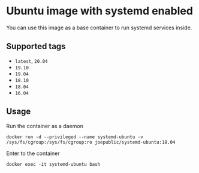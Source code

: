 # Ubuntu image with systemd enabled

You can use this image as a base container to run systemd services inside.

## Supported tags
 - `latest`, `20.04`
 - `19.10`
 - `19.04`
 - `18.10`
 - `18.04`
 - `16.04`

## Usage

Run the container as a daemon

`docker run -d --privileged --name systemd-ubuntu -v /sys/fs/cgroup:/sys/fs/cgroup:ro joepublic/systemd-ubuntu:18.04`

Enter to the container

`docker exec -it systemd-ubuntu bash`

